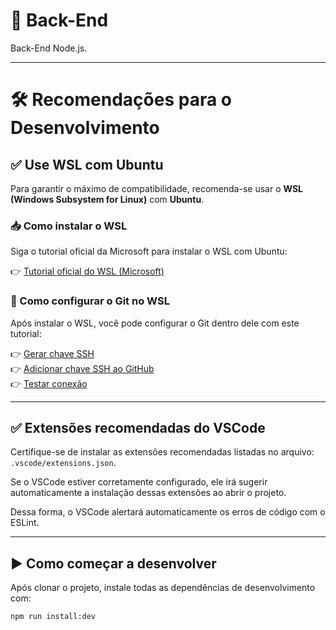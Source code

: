 # 🧠 Back-End
Back-End Node.js.

---

# 🛠️ Recomendações para o Desenvolvimento

## ✅ Use WSL com Ubuntu

Para garantir o máximo de compatibilidade, recomenda-se usar o **WSL (Windows Subsystem for Linux)** com **Ubuntu**.

### 📥 Como instalar o WSL

Siga o tutorial oficial da Microsoft para instalar o WSL com Ubuntu:

👉 [Tutorial oficial do WSL (Microsoft)](https://learn.microsoft.com/pt-br/windows/wsl/install)

### 🔧 Como configurar o Git no WSL

Após instalar o WSL, você pode configurar o Git dentro dele com este tutorial:

👉 [Gerar chave SSH](https://docs.github.com/en/authentication/connecting-to-github-with-ssh/generating-a-new-ssh-key-and-adding-it-to-the-ssh-agent)  
👉 [Adicionar chave SSH ao GitHub](https://docs.github.com/en/authentication/connecting-to-github-with-ssh/adding-a-new-ssh-key-to-your-github-account)  
👉 [Testar conexão](https://docs.github.com/en/authentication/connecting-to-github-with-ssh/testing-your-ssh-connection)

---

## ✅ Extensões recomendadas do VSCode

Certifique-se de instalar as extensões recomendadas listadas no arquivo: `.vscode/extensions.json`.

Se o VSCode estiver corretamente configurado, ele irá sugerir automaticamente a instalação dessas extensões ao abrir o projeto.

Dessa forma, o VSCode alertará automaticamente os erros de código com o ESLint.

---

## ▶️ Como começar a desenvolver

Após clonar o projeto, instale todas as dependências de desenvolvimento com:

```bash
npm run install:dev
```
